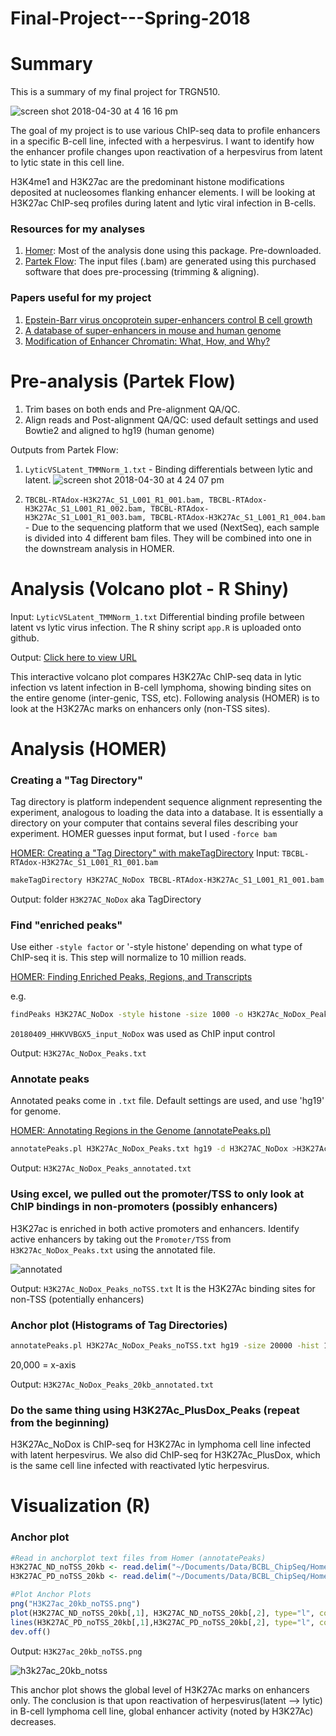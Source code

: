 # Final-Project---Spring-2018

# Summary

This is a summary of my final project for TRGN510.

![screen shot 2018-04-30 at 4 16 16 pm](https://user-images.githubusercontent.com/35276847/39454735-de83d83e-4c91-11e8-99ae-9cf422080b1a.png)

The goal of my project is to use various ChIP-seq data to profile enhancers in a specific B-cell line, infected with a herpesvirus. I want to identify how the enhancer profile changes upon reactivation of a herpesvirus from latent to lytic state in this cell line.

H3K4me1 and H3K27ac are the predominant histone modifications deposited at nucleosomes flanking enhancer elements. I will be looking at H3K27ac ChIP-seq profiles during latent and lytic viral infection in B-cells.

### Resources for my analyses
1. [Homer](http://homer.ucsd.edu/homer/index.html): Most of the analysis done using this package. Pre-downloaded.
2. [Partek Flow](http://www.partek.com/partekflow): The input files (.bam) are generated using this purchased software that does pre-processing (trimming & aligning).  

### Papers useful for my project
1. [Epstein-Barr virus oncoprotein super-enhancers control B cell growth](https://www.ncbi.nlm.nih.gov/pubmed/25639793)   
2. [A database of super-enhancers in mouse and human genome](http://asntech.org/dbsuper/)
3. [Modification of Enhancer Chromatin: What, How, and Why?](https://www.sciencedirect.com/science/article/pii/S1097276513001020)

# Pre-analysis (Partek Flow) 
1. Trim bases on both ends and Pre-alignment QA/QC. 
2. Align reads and Post-alignment QA/QC: used default settings and used Bowtie2 and aligned to hg19 (human genome)

Outputs from Partek Flow: 
1. `LyticVSLatent_TMMNorm_1.txt` - Binding differentials between lytic and latent. 
![screen shot 2018-04-30 at 4 24 07 pm](https://user-images.githubusercontent.com/35276847/39454951-f1733592-4c92-11e8-8d72-a7d1044097b7.png)

2. `TBCBL-RTAdox-H3K27Ac_S1_L001_R1_001.bam, TBCBL-RTAdox-H3K27Ac_S1_L001_R1_002.bam, TBCBL-RTAdox-H3K27Ac_S1_L001_R1_003.bam, TBCBL-RTAdox-H3K27Ac_S1_L001_R1_004.bam` - Due to the sequencing platform that we used (NextSeq), each sample is divided into 4 different bam files. They will be combined into one in the downstream analysis in HOMER.

# Analysis (Volcano plot - R Shiny)
Input: `LyticVSLatent_TMMNorm_1.txt`
Differential binding profile between latent vs lytic virus infection. The R shiny script `app.R` is uploaded onto github.

Output: [Click here to view URL](http://52.14.202.125:3838/yunkyunp/finalproject/Final-Project---Spring-2018/)

This interactive volcano plot compares H3K27Ac ChIP-seq data in lytic infection vs latent infection in B-cell lymphoma, showing binding sites on the entire genome (inter-genic, TSS, etc). 
Following analysis (HOMER) is to look at the H3K27Ac marks on enhancers only (non-TSS sites). 


# Analysis (HOMER)

### Creating a "Tag Directory" 
Tag directory is  platform independent sequence alignment representing the experiment, analogous to loading the data into a database.  It is essentially a directory on your computer that contains several files describing your experiment. 
HOMER guesses input format, but I used `-force bam`

[HOMER: Creating a "Tag Directory" with makeTagDirectory](http://homer.ucsd.edu/homer/ngs/tagDir.html) 
Input: `TBCBL-RTAdox-H3K27Ac_S1_L001_R1_001.bam`

```bash
makeTagDirectory H3K27AC_NoDox TBCBL-RTAdox-H3K27Ac_S1_L001_R1_001.bam TBCBL-RTAdox-H3K27Ac_S1_L002_R1_001.bam TBCBL-RTAdox-H3K27Ac_S1_L003_R1_001.bam TBCBL-RTAdox-H3K27Ac_S1_L004_R1_001.bam
```

Output: folder `H3K27AC_NoDox` aka TagDirectory

### Find "enriched peaks"
Use either `-style factor` or '-style histone' depending on what type of ChIP-seq it is.
This step will normalize to 10 million reads.

[HOMER: Finding Enriched Peaks, Regions, and Transcripts](http://homer.ucsd.edu/homer/ngs/peaks.html) 

e.g.
```bash
findPeaks H3K27AC_NoDox -style histone -size 1000 -o H3K27Ac_NoDox_Peaks.txt -i 20180409_HHKVVBGX5_input_NoDox
```

`20180409_HHKVVBGX5_input_NoDox` was used as ChIP input control

Output: `H3K27Ac_NoDox_Peaks.txt`

### Annotate peaks 
Annotated peaks come in `.txt` file. Default settings are used, and use 'hg19' for genome.

[HOMER: Annotating Regions in the Genome (annotatePeaks.pl)](http://homer.ucsd.edu/homer/ngs/annotation.html)

```bash
annotatePeaks.pl H3K27Ac_NoDox_Peaks.txt hg19 -d H3K27AC_NoDox >H3K27Ac_NoDox_Peaks_annotated.txt
```

Output: `H3K27Ac_NoDox_Peaks_annotated.txt` 

### Using excel, we pulled out the promoter/TSS to only look at ChIP bindings in non-promoters (possibly enhancers)
H3K27ac is enriched in both active promoters and enhancers. Identify active enhancers by taking out the `Promoter/TSS` from `H3K27Ac_NoDox_Peaks.txt` using the annotated file.

![annotated](https://user-images.githubusercontent.com/35276847/39323241-e2dac3f6-4940-11e8-9e58-f0e5403950d2.png)


Output: `H3K27Ac_NoDox_Peaks_noTSS.txt` It is the H3K27Ac binding sites for non-TSS (potentially enhancers)

### Anchor plot (Histograms of Tag Directories)

```bash
annotatePeaks.pl H3K27Ac_NoDox_Peaks_noTSS.txt hg19 -size 20000 -hist 10 -d H3K27AC_NoDox >H3K27Ac_NoDox_Peaks_20kb_annotated.txt
```
20,000 = x-axis

Output: `H3K27Ac_NoDox_Peaks_20kb_annotated.txt`

### Do the same thing using H3K27Ac_PlusDox_Peaks (repeat from the beginning)
H3K27Ac_NoDox is ChIP-seq for H3K27Ac in lymphoma cell line infected with latent herpesvirus. We also did ChIP-seq for H3K27Ac_PlusDox, which is the same cell line infected with reactivated lytic herpesvirus. 

# Visualization (R)
### Anchor plot 
```R
#Read in anchorplot text files from Homer (annotatePeaks)
H3K27AC_ND_noTSS_20kb <- read.delim("~/Documents/Data/BCBL_ChipSeq/Homer_Analysis/H3K27Ac_NoDox_noTSS_20kb_anchorplot.txt")
H3K27AC_PD_noTSS_20kb <- read.delim("~/Documents/Data/BCBL_ChipSeq/Homer_Analysis/H3K27Ac_PlusDox_noTSS_20kb_anchorplot.txt")

#Plot Anchor Plots
png("H3K27ac_20kb_noTSS.png")
plot(H3K27AC_ND_noTSS_20kb[,1], H3K27AC_ND_noTSS_20kb[,2], type="l", col="blue", xlab="Distance from Overlap", ylab="H3K27Ac Read Coverage", main="H3K27Ac Coverage in BCBL-1 (no TSS H3K27Ac Peaks)")
lines(H3K27AC_PD_noTSS_20kb[,1],H3K27AC_PD_noTSS_20kb[,2], type="l", col="red")
dev.off()
```
Output: `H3K27ac_20kb_noTSS.png`

![h3k27ac_20kb_notss](https://user-images.githubusercontent.com/35276847/39328606-b12d184e-4950-11e8-9667-a00a9565793a.png)

This anchor plot shows the global level of H3K27Ac marks on enhancers only. The conclusion is that upon reactivation of herpesvirus(latent --> lytic) in B-cell lymphoma cell line, global enhancer activity (noted by H3K27Ac) decreases.
